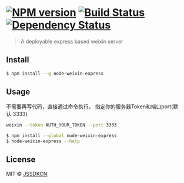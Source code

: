 #  [![NPM version][npm-image]][npm-url] [![Build Status][travis-image]][travis-url] [![Dependency Status][daviddm-image]][daviddm-url]

> A deployable express based weixin server


## Install

```sh
$ npm install --g node-weixin-express
```


## Usage

不需要再写代码，直接通过命令执行。
指定你的服务器Token和端口port(默认:3333)

```sh
weixin --token AUTH_YOUR_TOKEN --port 3333
```

```sh
$ npm install --global node-weixin-express
$ node-weixin-express --help
```


## License

MIT © [JSSDKCN](blog.3gcnbeta.com)


[npm-image]: https://badge.fury.io/js/node-weixin-express.svg
[npm-url]: https://npmjs.org/package/node-weixin-express
[travis-image]: https://travis-ci.org/JSSDKCN/node-weixin-express.svg?branch=master
[travis-url]: https://travis-ci.org/JSSDKCN/node-weixin-express
[daviddm-image]: https://david-dm.org/JSSDKCN/node-weixin-express.svg?theme=shields.io
[daviddm-url]: https://david-dm.org/JSSDKCN/node-weixin-express
